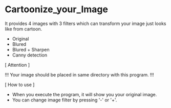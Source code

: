 # Cartoonize_your_Image
It provides 4 images with 3 filters which can transform your image just looks like from cartoon.
- Original
- Blured
- Blured + Sharpen
- Canny detection

[ Attention ]

!!! Your image should be placed in same directory with this program. !!!

[ How to use ]

- When you execute the program, it will show you your original image.
- You can change image filter by pressing '-' or '+'.
